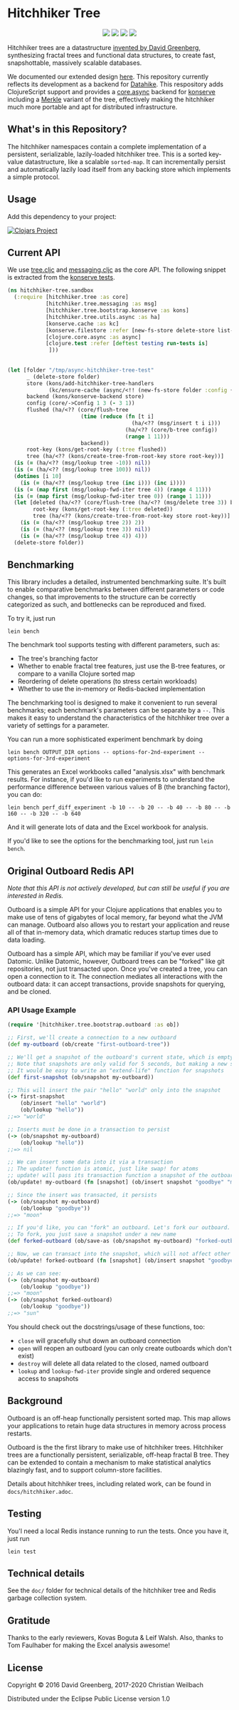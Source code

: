 # Hitchhiker Tree

<p align="center">
<a href="https://clojurians.slack.com/archives/CB7GJAN0L"><img src="https://img.shields.io/badge/clojurians%20slack-join%20channel-blueviolet"/></a>
<a href="https://clojars.org/io.replikativ/hitchhiker-tree"> <img src="https://img.shields.io/clojars/v/io.replikativ/hitchhiker-tree.svg" /></a>
<a href="https://circleci.com/gh/replikativ/hitchhiker-tree"><img src="https://circleci.com/gh/replikativ/hitchhiker-tree.svg?style=shield"/></a>
<a href="https://github.com/replikativ/hitchhiker-tree/tree/development"><img src="https://img.shields.io/github/last-commit/replikativ/hitchhiker-tree/development"/></a>
</p>

Hitchhiker trees are a datastructure [invented by David Greenberg](https://github.com/datacrypt-project/hitchhiker-tree), synthesizing fractal trees and functional data structures, to create fast, snapshottable, massively scalable databases.

We documented our extended design [here](https://blog.datopia.io/2018/11/03/hitchhiker-tree/). This repository currently reflects its development as a backend for [Datahike](https://github.com/replikativ/datahike). This respository adds ClojureScript support and provides a [core.async](https://github.com/clojure/core.async) backend for [konserve](https://github.com/replikativ/konserve) including a [Merkle](https://en.wikipedia.org/wiki/Merkle_tree) variant of the tree, effectively making the hitchhiker much more portable and apt for distributed infrastructure.

## What's in this Repository?

The hitchhiker namespaces contain a complete implementation of a persistent, serializable, lazily-loaded hitchhiker tree.
This is a sorted key-value datastructure, like a scalable `sorted-map`.
It can incrementally persist and automatically lazily load itself from any backing store which implements a simple protocol.

## Usage

Add this dependency to your project:

[![Clojars Project](http://clojars.org/io.replikativ/hitchhiker-tree/latest-version.svg)](http://clojars.org/io.replikativ/hitchhiker-tree)

## Current API

We use [tree.cljc](src/hitchhiker/tree.cljc) and [messaging.cljc](src/hitchhiker/tree/messaging.cljc) as the core API. The following snippet is extracted from the [konserve tests](test/hitchhiker/konserve_test.cljc).

```clojure
(ns hitchhiker-tree.sandbox
  (:require [hitchhiker.tree :as core]
            [hitchhiker.tree.messaging :as msg]
            [hitchhiker.tree.bootstrap.konserve :as kons]
            [hitchhiker.tree.utils.async :as ha]
            [konserve.cache :as kc]
            [konserve.filestore :refer [new-fs-store delete-store list-keys]]
            [clojure.core.async :as async]
            [clojure.test :refer [deftest testing run-tests is]
             ]))
         
         
(let [folder "/tmp/async-hitchhiker-tree-test"
      _ (delete-store folder)
      store (kons/add-hitchhiker-tree-handlers
             (kc/ensure-cache (async/<!! (new-fs-store folder :config {:fsync false}))))
      backend (kons/konserve-backend store)
      config (core/->Config 1 3 (- 3 1))
      flushed (ha/<?? (core/flush-tree
                       (time (reduce (fn [t i]
                                       (ha/<?? (msg/insert t i i)))
                                     (ha/<?? (core/b-tree config))
                                     (range 1 11)))
                       backend))
      root-key (kons/get-root-key (:tree flushed))
      tree (ha/<?? (kons/create-tree-from-root-key store root-key))]
  (is (= (ha/<?? (msg/lookup tree -10)) nil))
  (is (= (ha/<?? (msg/lookup tree 100)) nil))
  (dotimes [i 10]
    (is (= (ha/<?? (msg/lookup tree (inc i))) (inc i))))
  (is (= (map first (msg/lookup-fwd-iter tree 4)) (range 4 11)))
  (is (= (map first (msg/lookup-fwd-iter tree 0)) (range 1 11)))
  (let [deleted (ha/<?? (core/flush-tree (ha/<?? (msg/delete tree 3)) backend))
        root-key (kons/get-root-key (:tree deleted))
        tree (ha/<?? (kons/create-tree-from-root-key store root-key))]
    (is (= (ha/<?? (msg/lookup tree 2)) 2))
    (is (= (ha/<?? (msg/lookup tree 3)) nil))
    (is (= (ha/<?? (msg/lookup tree 4)) 4)))
  (delete-store folder))
```


## Benchmarking

This library includes a detailed, instrumented benchmarking suite.
It's built to enable comparative benchmarks between different parameters or code changes, so that improvements to the structure can be correctly categorized as such, and bottlenecks can be reproduced and fixed.

To try it, just run

    lein bench

The benchmark tool supports testing with different parameters, such as:

- The tree's branching factor
- Whether to enable fractal tree features, just use the B-tree features, or compare to a vanilla Clojure sorted map
- Reordering of delete operations (to stress certain workloads)
- Whether to use the in-memory or Redis-backed implementation

The benchmarking tool is designed to make it convenient to run several benchmarks;
each benchmark's parameters can be separate by a `--`.
This makes it easy to understand the characteristics of the hitchhiker tree over a variety of settings for a parameter.

You can run a more sophisticated experiment benchmark by doing

    lein bench OUTPUT_DIR options -- options-for-2nd-experiment -- options-for-3rd-experiment

This generates an Excel workbooks called "analysis.xlsx" with benchmark results.
For instance, if you'd like to run experiments to understand the performance difference between various values of B (the branching factor), you can do:

    lein bench perf_diff_experiment -b 10 -- -b 20 -- -b 40 -- -b 80 -- -b 160 -- -b 320 -- -b 640

And it will generate lots of data and the Excel workbook for analysis.

If you'd like to see the options for the benchmarking tool, just run `lein bench`.



## Original Outboard Redis API

_Note that this API is not actively developed, but can still be useful if you are interested in Redis._


Outboard is a simple API for your Clojure applications that enables you to make use of tens of gigabytes of local memory, far beyond what the JVM can manage.
Outboard also allows you to restart your application and reuse all of that in-memory data, which dramatic reduces startup times due to data loading.

Outboard has a simple API, which may be familiar if you've ever used Datomic.
Unlike Datomic, however, Outboard trees can be "forked" like git repositories, not just transacted upon.
Once you've created a tree, you can open a connection to it.
The connection mediates all interactions with the outboard data:
it can accept transactions, provide snapshots for querying, and be cloned.

### API Usage Example

```clojure
(require '[hitchhiker.tree.bootstrap.outboard :as ob])

;; First, we'll create a connection to a new outboard
(def my-outboard (ob/create "first-outboard-tree"))

;; We'll get a snapshot of the outboard's current state, which is empty for now
;; Note that snapshots are only valid for 5 seconds, but making a new snapshot is free
;; It would be easy to write an "extend-life" function for snapshots
(def first-snapshot (ob/snapshot my-outboard))

;; This will insert the pair "hello" "world" only into the snapshot
(-> first-snapshot
    (ob/insert "hello" "world")
    (ob/lookup "hello"))
;;=> "world"

;; Inserts must be done in a transaction to persist
(-> (ob/snapshot my-outboard)
    (ob/lookup "hello"))
;;=> nil

;; We can insert some data into it via a transaction
;; The update! function is atomic, just like swap! for atoms
;; update! will pass its transaction function a snapshot of the outboard
(ob/update! my-outboard (fn [snapshot] (ob/insert snapshot "goodbye" "moon")))

;; Since the insert was transacted, it persists
(-> (ob/snapshot my-outboard)
    (ob/lookup "goodbye"))
;;=> "moon"

;; If you'd like, you can "fork" an outboard. Let's fork our outboard.
;; To fork, you just save a snapshot under a new name
(def forked-outboard (ob/save-as (ob/snapshot my-outboard) "forked-outboard"))

;; Now, we can transact into the snapshot, which will not affect other forks
(ob/update! forked-outboard (fn [snapshot] (ob/insert snapshot "goodbye" "sun")))

;; As we can see:
(-> (ob/snapshot my-outboard)
    (ob/lookup "goodbye"))
;;=> "moon"
(-> (ob/snapshot forked-outboard)
    (ob/lookup "goodbye"))
;;=> "sun"
```

You should check out the docstrings/usage of these functions, too:

- `close` will gracefully shut down an outboard connection
- `open` will reopen an outboard (you can only create outboards which don't exist)
- `destroy` will delete all data related to the closed, named outboard
- `lookup` and `lookup-fwd-iter` provide single and ordered sequence access to snapshots

## Background

Outboard is an off-heap functionally persistent sorted map.
This map allows your applications to retain huge data structures in memory across process restarts.

Outboard is the the first library to make use of hitchhiker trees.
Hitchhiker trees are a functionally persistent, serializable, off-heap fractal B tree.
They can be extended to contain a mechanism to make statistical analytics blazingly fast, and to support column-store facilities.

Details about hitchhiker trees, including related work, can be found in `docs/hitchhiker.adoc`.

## Testing

You'l need a local Redis instance running to run the tests. Once you have it, just run

    lein test

## Technical details

See the `doc/` folder for technical details of the hitchhiker tree and Redis garbage collection system.

## Gratitude

Thanks to the early reviewers, Kovas Boguta & Leif Walsh.
Also, thanks to Tom Faulhaber for making the Excel analysis awesome!

## License

Copyright © 2016 David Greenberg, 2017-2020 Christian Weilbach 

Distributed under the Eclipse Public License version 1.0
